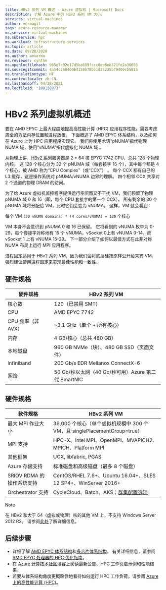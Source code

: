```yaml
---
title: HBv2 系列 VM 概述 - Azure 虚拟机 | Microsoft Docs
description: 了解 Azure 中的 HBv2 系列 VM 大小。
services: virtual-machines
author: vermagit
tags: azure-resource-manager
ms.service: virtual-machines
ms.subservice: hpc
ms.workload: infrastructure-services
ms.topic: article
ms.date: 09/28/2020
ms.author: amverma
ms.reviewer: cynthn
ms.openlocfilehash: 965e7c92e17d5ba689fccc0ee6eb321fe2a36695
ms.sourcegitcommit: 4a54c268400b4158b78bb1d37235b79409cb5816
ms.translationtype: HT
ms.contentlocale: zh-CN
ms.lasthandoff: 04/28/2021
ms.locfileid: "108138073"
---
```

# <a name="hbv2-series-virtual-machine-overview"></a>HBv2 系列虚拟机概述 

 
要在 AMD EPYC 上最大程度地提高高性能计算 (HPC) 应用程序性能，需要考虑周全的方法内存位置和进程放置。 下面概述了 AMD EPYC 体系结构，以及如何在 Azure 上为 HPC 应用程序实现它。 我们将使用术语“pNUMA”指代物理 NUMA 域，使用“vNUMA”指代虚拟化 NUMA 域 。 

从物理上讲，[HBv2 系列](../../hbv2-series.md)服务器是 2 * 64 核 EPYC 7742 CPU，总共 128 个物理内核。 这 128 个核心分为 32 个 pNUMA 域（每套接字 16 个），其中每个都是 4 个核心，被 AMD 称为“CPU Complex”（或“CCX”） 。 每个 CCX 都有自己的 L3 缓存，这是操作系统对 pNUMA/vNUMA 边界的理解。 四个相邻 CCX 共享对 2 个通道的物理 DRAM 的访问。 

为了给 Azure 虚拟机监控程序提供运行空间而又不干扰 VM，我们预留了物理 pNUMA 域 0 和 16（即，每个 CPU 套接字的第一个 CCX）。 所有剩余的 30 个 pNUMA 域将分配给 VM，此时它们会变为 vNUMA。 这样，VM 就会看到：

每个 VM `(30 vNUMA domains) * (4 cores/vNUMA) = 120` 个核心 

VM 本身不会意识到 pNUMA 0 和 16 已保留。 它将看到的 vNUMA 枚举为 0-29，每个套接字对称地有 15 个 vNUMA，vSocket 0上有 vNUMA 0-14，而 vSocket 1 上有 vNUMA 15-29。 下一部分介绍了如何以最佳方式在此非对称 NUMA 布局上运行 MPI 应用程序。 

进程固定适用于 HBv2 系列 VM，因为我们会将底层硅按原样公开给来宾 VM。 强烈建议使用进程固定来实现最佳性能和一致性。 


## <a name="hardware-specifications"></a>硬件规格 

| 硬件规格          | HBv2 系列 VM                   | 
|----------------------------------|----------------------------------|
| 核心数                            | 120（已禁用 SMT）               | 
| CPU                              | AMD EPYC 7742                    | 
| CPU 频率（非 AVX）          | ~3.1 GHz（单个 + 所有核心）    | 
| 内存                           | 4 GB/核心（总共 480 GB）         | 
| 本地磁盘                       | 960 GB NVMe（块）、480 GB SSD（页面文件） | 
| Infiniband                       | 200 Gb/s EDR Mellanox ConnectX-6 | 
| 网络                          | 50 Gb/秒以太网（40 Gb/秒可用）Azure 第二代 SmartNIC | 


## <a name="software-specifications"></a>硬件规格 

| 软件规格     | HBv2 系列 VM                                            | 
|-----------------------------|-----------------------------------------------------------|
| 最大 MPI 作业大小            | 36,000 个核心（单个虚拟机规模中 300 个 VM，且 singlePlacementGroup=true） |
| MPI 支持                 | HPC-X、Intel MPI、OpenMPI、MVAPICH2、MPICH、Platform MPI  |
| 其他框架       | UCX, libfabric, PGAS |
| Azure 存储支持       | 标准磁盘和高级磁盘（最多 8 个磁盘） |
| SRIOV RDMA 的操作系统支持   | CentOS/RHEL 7.6+、Ubuntu 16.04+、SLES 12 SP4+、WinServer 2016+  |
| Orchestrator 支持        | CycleCloud、Batch、AKS；[群集配置选项](../../sizes-hpc.md#cluster-configuration-options)  |

> [!NOTE] 
> 在 HBv2 和大于 64（虚拟或物理）核的其他 VM 上，不支持 Windows Server 2012 R2。 请参阅[此处](/windows-server/virtualization/hyper-v/supported-windows-guest-operating-systems-for-hyper-v-on-windows)了解详细信息。

## <a name="next-steps"></a>后续步骤

- 详细了解 [AMD EPYC 体系结构](https://bit.ly/2Epv3kC)和[多芯片体系结构](https://bit.ly/2GpQIMb)。 有关详细信息，请参阅 [AMD EPYC 处理器的 HPC 优化指南](https://bit.ly/2T3AWZ9)。
- 在 [Azure 计算技术社区博客](https://techcommunity.microsoft.com/t5/azure-compute/bg-p/AzureCompute)上阅读最新公告、HPC 工作负载示例和性能结果。
- 若要从体系结构角度更概略性地看待如何运行 HPC 工作负荷，请参阅 [Azure 上的高性能计算 (HPC)](/azure/architecture/topics/high-performance-computing/)。